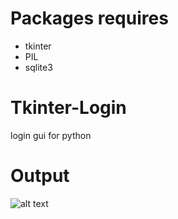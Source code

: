 # Packages requires
- tkinter
- PIL
- sqlite3

# Tkinter-Login
login gui for python

# Output
![alt text](https://raw.githubusercontent.com/shrestharikesh/Tkinter-Login/master/tkinter%20login.png)
